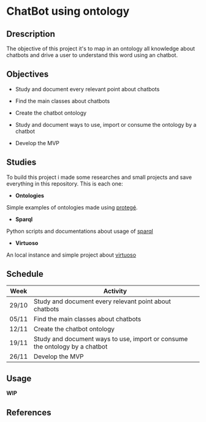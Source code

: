 # ChatBot using ontology

## Drescription

The objective of this project it's to map in an ontology all knowledge about
chatbots and drive a user to understand this word using an chatbot.

## Objectives

* Study and document every relevant point about chatbots

* Find the main classes about chatbots

* Create the chatbot ontology

* Study and document ways to use, import or consume the ontology by a chatbot

* Develop the MVP

## Studies

To build this project i made some researches and small projects and save everything in this repository. 
This is each one:

* **Ontologies**

Simple examples of ontologies made using [protegé](https://protegewiki.stanford.edu/wiki/Main_Page).

* **Sparql**

Python scripts and documentations about usage of [sparql](https://www.w3.org/TR/rdf-sparql-query/)

* **Virtuoso**

An local instance and simple project about [virtuoso](http://docs.openlinksw.com/virtuoso/)

## Schedule

| **Week** | Activity |
|----------|----------|
| 29/10    | Study and document every relevant point about chatbots |
| 05/11    | Find the main classes about chatbots |
| 12/11    | Create the chatbot ontology |
| 19/11    | Study and document ways to use, import or consume the ontology by a chatbot |
| 26/11    | Develop the MVP |

## Usage

**WIP**

## References
